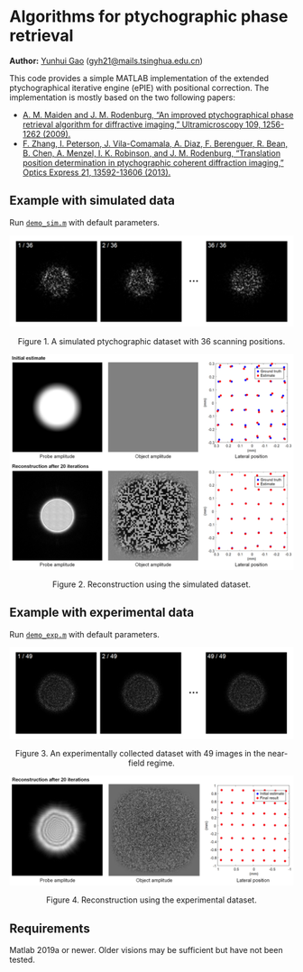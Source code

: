 # Algorithms for ptychographic phase retrieval
**Author:** [Yunhui Gao](https://github.com/Yunhui-Gao) (gyh21@mails.tsinghua.edu.cn)

This code provides a simple MATLAB implementation of the extended ptychographical iterative engine (ePIE) with positional correction. The implementation is mostly based on the two following papers:

- [A. M. Maiden and J. M. Rodenburg, “An improved ptychographical phase retrieval algorithm for diffractive imaging,” Ultramicroscopy 109, 1256-1262 (2009).](https://doi.org/10.1016/j.ultramic.2009.05.012)
- [F. Zhang, I. Peterson, J. Vila-Comamala, A. Diaz, F. Berenguer, R. Bean, B. Chen, A. Menzel, I. K. Robinson, and J. M. Rodenburg, “Translation position determination in ptychographic coherent diffraction imaging,” Optics Express 21, 13592-13606 (2013).](https://doi.org/10.1364/OE.21.013592)


## Example with simulated data

Run [`demo_sim.m`](https://github.com/Yunhui-Gao/ptychographic-phase-retrieval/blob/master/main/demo_sim.m) with default parameters.

<p align="center">
<img src="docs/fig1.png">
</p>

<p align="center">Figure 1. A simulated ptychographic dataset with 36 scanning positions.</p>

<p align="center">
<img src="docs/fig2.png">
</p>

<p align="center">Figure 2. Reconstruction using the simulated dataset.</p>

## Example with experimental data

Run [`demo_exp.m`](https://github.com/Yunhui-Gao/ptychographic-phase-retrieval/blob/master/main/demo_exp.m) with default parameters.

<p align="center">
<img src="docs/fig3.png">
</p>

<p align="center">Figure 3. An experimentally collected dataset with 49 images in the near-field regime.</p>

<p align="center">
<img src="docs/fig4.png">
</p>

<p align="center">Figure 4. Reconstruction using the experimental dataset.</p>

## Requirements
Matlab 2019a or newer. Older visions may be sufficient but have not been tested.
